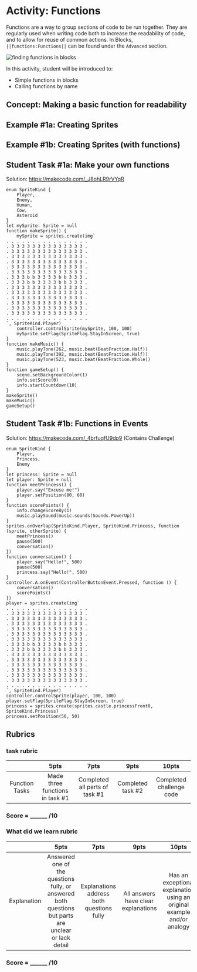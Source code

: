 # Activity: Functions

Functions are a way to group sections of code to be run together. They are regularly used when writing code both to increase the readability of code, and to allow for reuse of common actions. In Blocks, ``||functions:Functions||`` can be found under the `Advanced` section.

![finding functions in blocks](/static/courses/csintro1/functions/finding-functions.gif)

In this activity, student will be introduced to:
* Simple functions in blocks
* Calling functions by name

## Concept: Making a basic function for readability
## Example #1a: Creating Sprites
## Example #1b: Creating Sprites (with functions)
## Student Task #1a: Make your own functions

Solution: https://makecode.com/_J8ohLR9rVYqR

```blocks
enum SpriteKind {
    Player,
    Enemy,
    Human,
    Cow,
    Asteroid
}
let mySprite: Sprite = null
function makeSprite() {
    mySprite = sprites.create(img`
. . . . . . . . . . . . . . . . 
. 3 3 3 3 3 3 3 3 3 3 3 3 3 3 . 
. 3 3 3 3 3 3 3 3 3 3 3 3 3 3 . 
. 3 3 3 3 3 3 3 3 3 3 3 3 3 3 . 
. 3 3 3 3 3 3 3 3 3 3 3 3 3 3 . 
. 3 3 3 3 3 3 3 3 3 3 3 3 3 3 . 
. 3 3 3 3 3 3 3 3 3 3 3 3 3 3 . 
. 3 3 3 b b 3 3 3 3 b b 3 3 3 . 
. 3 3 3 b b 3 3 3 3 b b 3 3 3 . 
. 3 3 3 3 3 3 3 3 3 3 3 3 3 3 . 
. 3 3 3 3 3 3 3 3 3 3 3 3 3 3 . 
. 3 3 3 3 3 3 3 3 3 3 3 3 3 3 . 
. 3 3 3 3 3 3 3 3 3 3 3 3 3 3 . 
. 3 3 3 3 3 3 3 3 3 3 3 3 3 3 . 
. 3 3 3 3 3 3 3 3 3 3 3 3 3 3 . 
. . . . . . . . . . . . . . . . 
`, SpriteKind.Player)
    controller.controlSprite(mySprite, 100, 100)
    mySprite.setFlag(SpriteFlag.StayInScreen, true)
}
function makeMusic() {
    music.playTone(262, music.beat(BeatFraction.Half))
    music.playTone(392, music.beat(BeatFraction.Half))
    music.playTone(523, music.beat(BeatFraction.Whole))
}
function gameSetup() {
    scene.setBackgroundColor(1)
    info.setScore(0)
    info.startCountdown(10)
}
makeSprite()
makeMusic()
gameSetup()
```

## Student Task #1b: Functions in Events

Solution: https://makecode.com/_4brfuqfU9dp9 (Contains Challenge)

```blocks
enum SpriteKind {
    Player,
    Princess,
    Enemy
}
let princess: Sprite = null
let player: Sprite = null
function meetPrincess() {
    player.say("Excuse me!")
    player.setPosition(80, 60)
}
function scorePoints() {
    info.changeScoreBy(1)
    music.playSound(music.sounds(Sounds.PowerUp))
}
sprites.onOverlap(SpriteKind.Player, SpriteKind.Princess, function (sprite, otherSprite) {
    meetPrincess()
    pause(500)
    conversation()
})
function conversation() {
    player.say("Hello!", 500)
    pause(500)
    princess.say("Hello!", 500)
}
controller.A.onEvent(ControllerButtonEvent.Pressed, function () {
    conversation()
    scorePoints()
})
player = sprites.create(img`
. . . . . . . . . . . . . . . . 
. 3 3 3 3 3 3 3 3 3 3 3 3 3 3 . 
. 3 3 3 3 3 3 3 3 3 3 3 3 3 3 . 
. 3 3 3 3 3 3 3 3 3 3 3 3 3 3 . 
. 3 3 3 3 3 3 3 3 3 3 3 3 3 3 . 
. 3 3 3 3 3 3 3 3 3 3 3 3 3 3 . 
. 3 3 3 3 3 3 3 3 3 3 3 3 3 3 . 
. 3 3 3 b b 3 3 3 3 b b 3 3 3 . 
. 3 3 3 b b 3 3 3 3 b b 3 3 3 . 
. 3 3 3 3 3 3 3 3 3 3 3 3 3 3 . 
. 3 3 3 3 3 3 3 3 3 3 3 3 3 3 . 
. 3 3 3 3 3 3 3 3 3 3 3 3 3 3 . 
. 3 3 3 3 3 3 3 3 3 3 3 3 3 3 . 
. 3 3 3 3 3 3 3 3 3 3 3 3 3 3 . 
. 3 3 3 3 3 3 3 3 3 3 3 3 3 3 . 
. . . . . . . . . . . . . . . . 
`, SpriteKind.Player)
controller.controlSprite(player, 100, 100)
player.setFlag(SpriteFlag.StayInScreen, true)
princess = sprites.create(sprites.castle.princessFront0, SpriteKind.Princess)
princess.setPosition(50, 50)
```

## Rubrics

### task rubric

|   | 5pts | 7pts | 9pts | 10pts |
|:---:|:---:|:---:|:---:|:---:|
| Function Tasks | Made three functions in task #1 | Completed all parts of task #1 | Completed task #2 | Completed challenge code |

### Score = \_\_\_\_\_\_ /10

### What did we learn rubric
|   | 5pts | 7pts | 9pts | 10pts |
|:---:|:---:|:---:|:---:|:---:|
| Explanation | Answered one of the questions fully, or answered both questions but parts are unclear or lack detail | Explanations address both questions fully | All answers have clear explanations | Has an exceptional explanation using an original example and/or analogy |

### Score = \_\_\_\_\_\_ /10 